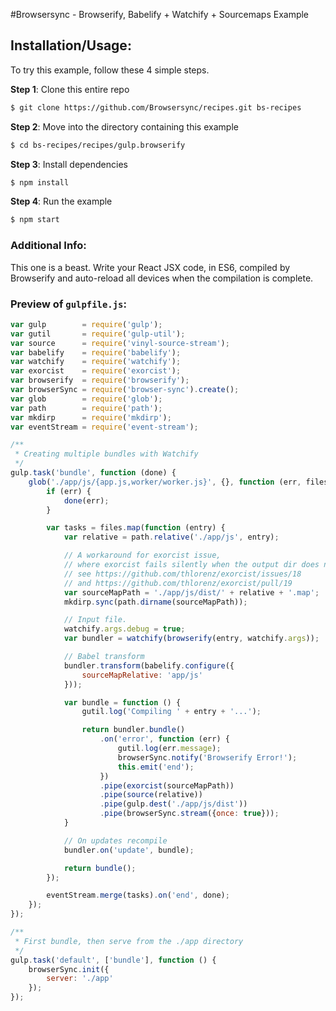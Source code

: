 #Browsersync - Browserify, Babelify + Watchify + Sourcemaps Example

## Installation/Usage:

To try this example, follow these 4 simple steps.

**Step 1**: Clone this entire repo
```bash
$ git clone https://github.com/Browsersync/recipes.git bs-recipes
```

**Step 2**: Move into the directory containing this example
```bash
$ cd bs-recipes/recipes/gulp.browserify
```

**Step 3**: Install dependencies
```bash
$ npm install
```

**Step 4**: Run the example
```bash
$ npm start
```

### Additional Info:



This one is a beast. Write your React JSX code, in ES6, compiled by Browserify and auto-reload all devices
when the compilation is complete.

### Preview of `gulpfile.js`:
```js
var gulp        = require('gulp');
var gutil       = require('gulp-util');
var source      = require('vinyl-source-stream');
var babelify    = require('babelify');
var watchify    = require('watchify');
var exorcist    = require('exorcist');
var browserify  = require('browserify');
var browserSync = require('browser-sync').create();
var glob        = require('glob');
var path        = require('path');
var mkdirp      = require('mkdirp');
var eventStream = require('event-stream');

/**
 * Creating multiple bundles with Watchify
 */
gulp.task('bundle', function (done) {
    glob('./app/js/{app.js,worker/worker.js}', {}, function (err, files) {
        if (err) {
            done(err);
        }

        var tasks = files.map(function (entry) {
            var relative = path.relative('./app/js', entry);

            // A workaround for exorcist issue,
            // where exorcist fails silently when the output dir does not exist
            // see https://github.com/thlorenz/exorcist/issues/18
            // and https://github.com/thlorenz/exorcist/pull/19
            var sourceMapPath = './app/js/dist/' + relative + '.map';
            mkdirp.sync(path.dirname(sourceMapPath));

            // Input file.
            watchify.args.debug = true;
            var bundler = watchify(browserify(entry, watchify.args));

            // Babel transform
            bundler.transform(babelify.configure({
                sourceMapRelative: 'app/js'
            }));

            var bundle = function () {
                gutil.log('Compiling ' + entry + '...');

                return bundler.bundle()
                    .on('error', function (err) {
                        gutil.log(err.message);
                        browserSync.notify('Browserify Error!');
                        this.emit('end');
                    })
                    .pipe(exorcist(sourceMapPath))
                    .pipe(source(relative))
                    .pipe(gulp.dest('./app/js/dist'))
                    .pipe(browserSync.stream({once: true}));
            }

            // On updates recompile
            bundler.on('update', bundle);

            return bundle();
        });

        eventStream.merge(tasks).on('end', done);
    });
});

/**
 * First bundle, then serve from the ./app directory
 */
gulp.task('default', ['bundle'], function () {
    browserSync.init({
        server: './app'
    });
});

```
